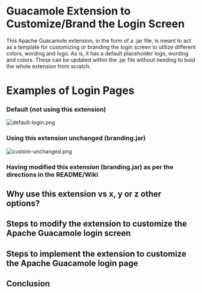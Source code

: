 # Guacamole Extension to Customize/Brand the Login Screen
This Apache Guacamole extension, in the form of a .jar file, is meant to act as a template for customizing or branding the login screen to utilize different colors, wording and logo. As is, it has a default placeholder logo, wording and colors. These can be updated within the .jar file without needing to buid the whole extension from scratch.

# Examples of Login Pages
### Default (not using this extension)
![default-login.png](https://github.com/Zer0CoolX/guacamole-customize-loginscreen-extension/blob/master/demo-resource/guac-default-login.PNG)
### Using this extension unchanged (branding.jar)
![custom-unchanged.png](https://github.com/Zer0CoolX/guacamole-customize-loginscreen-extension/blob/master/demo-resource/guac-cust-unchanged.PNG)

### Having modified this extension (branding.jar) as per the directions in the README/Wiki


## Why use this extension vs x, y or z other options?


## Steps to modify the extension to customize the Apache Guacamole login screen


## Steps to implement the extension to customize the Apache Guacamole login page


## Conclusion


